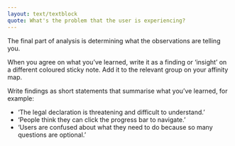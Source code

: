 ```yaml
---
layout: text/textblock
quote: What's the problem that the user is experiencing?
---
```

The final part of analysis is determining what the observations are telling you.

When you agree on what you’ve learned, write it as a finding or ‘insight’ on a different coloured sticky note. Add it to the relevant group on your affinity map.

Write findings as short statements that summarise what you’ve learned, for example:
- ‘The legal declaration is threatening and difficult to understand.’
- ‘People think they can click the progress bar to navigate.’
- ‘Users are confused about what they need to do because so many questions are optional.’
